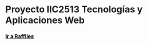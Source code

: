 # Proyecto IIC2513 Tecnologías y Aplicaciones Web

### [Ir a Rafflies](http://rafflies.herokuapp.com/)